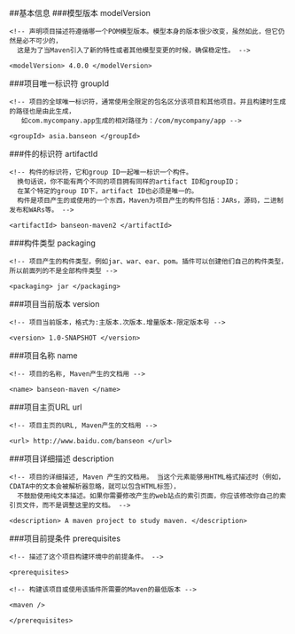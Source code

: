 ##基本信息
###模型版本 modelVersion
~~~~
<!-- 声明项目描述符遵循哪一个POM模型版本。模型本身的版本很少改变，虽然如此，但它仍然是必不可少的，
  这是为了当Maven引入了新的特性或者其他模型变更的时候，确保稳定性。 --> 

<modelVersion> 4.0.0 </modelVersion> 
~~~~
###项目唯一标识符 groupId
~~~~
<!-- 项目的全球唯一标识符，通常使用全限定的包名区分该项目和其他项目。并且构建时生成的路径也是由此生成， 
   如com.mycompany.app生成的相对路径为：/com/mycompany/app --> 

<groupId> asia.banseon </groupId> 
~~~~
###件的标识符 artifactId
~~~~
<!-- 构件的标识符，它和group ID一起唯一标识一个构件。
  换句话说，你不能有两个不同的项目拥有同样的artifact ID和groupID；
  在某个特定的group ID下，artifact ID也必须是唯一的。
  构件是项目产生的或使用的一个东西，Maven为项目产生的构件包括：JARs，源码，二进制发布和WARs等。 --> 

<artifactId> banseon-maven2 </artifactId> 
~~~~
###构件类型 packaging
~~~~
<!-- 项目产生的构件类型，例如jar、war、ear、pom。插件可以创建他们自己的构件类型，所以前面列的不是全部构件类型 --> 

<packaging> jar </packaging> 
~~~~
###项目当前版本  version
~~~~
<!-- 项目当前版本，格式为:主版本.次版本.增量版本-限定版本号 --> 

<version> 1.0-SNAPSHOT </version> 
~~~~
###项目名称 name
~~~~
<!-- 项目的名称, Maven产生的文档用 --> 

<name> banseon-maven </name> 
~~~~
###项目主页URL  url
~~~~
<!-- 项目主页的URL, Maven产生的文档用 --> 

<url> http://www.baidu.com/banseon </url> 
~~~~
###项目详细描述 description
~~~~
<!-- 项目的详细描述, Maven 产生的文档用。 当这个元素能够用HTML格式描述时（例如，CDATA中的文本会被解析器忽略，就可以包含HTML标签）， 
  不鼓励使用纯文本描述。如果你需要修改产生的web站点的索引页面，你应该修改你自己的索引页文件，而不是调整这里的文档。 --> 

<description> A maven project to study maven. </description> 
~~~~
###项目前提条件  prerequisites
~~~~
<!-- 描述了这个项目构建环境中的前提条件。 --> 

<prerequisites> 

<!-- 构建该项目或使用该插件所需要的Maven的最低版本 --> 

<maven /> 

</prerequisites> 
~~~~
